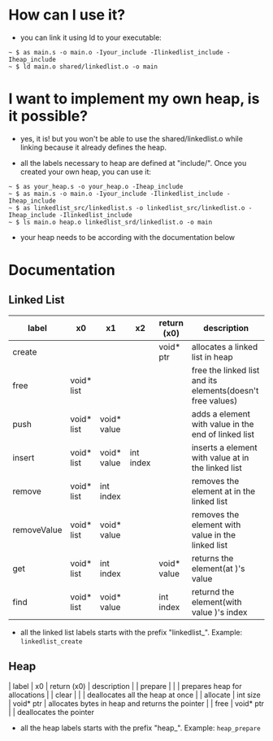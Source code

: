 # How can I use it?
* you can link it using ld to your executable:
```
~ $ as main.s -o main.o -Iyour_include -Ilinkedlist_include -Iheap_include
~ $ ld main.o shared/linkedlist.o -o main
```

# I want to implement my own heap, is it possible?
* yes, it is! but you won't be able to use the shared/linkedlist.o while linking because it already defines the heap.

* all the labels necessary to heap are defined at "include/". Once you created your own heap, you can use it:
```
~ $ as your_heap.s -o your_heap.o -Iheap_include
~ $ as main.s -o main.o -Iyour_include -Ilinkedlist_include -Iheap_include
~ $ as linkedlist_src/linkedlist.s -o linkedlist_src/linkedlist.o -Iheap_include -Ilinkedlist_include
~ $ ls main.o heap.o linkedlist_srd/linkedlist.o -o main
```

* your heap needs to be according with the documentation below

# Documentation
## Linked List
| label | x0 | x1 | x2 | return (x0) | description |
| - | - | - | - | - | - |
| create | | | | void* ptr | allocates a linked list in heap |
| free | void* list | | | | free the linked list <list> and its elements(doesn't free values) |
| push | void* list | void* value | | | adds a element with value <value> in the end of linked list <list> |
| insert | void* list | void* value | int index | | inserts a element with value <value> at <index> in the linked list <list> |
| remove | void* list | int index | | | removes the element at <index> in the linked list <list> |
| removeValue | void* list | void* value | | | removes the element with value <value> in the linked list <list> |
| get | void* list | int index | | void* value | returns the element(at <index>)'s value |
| find | void* list | void* value | | int index | returnd the element(with value <value>)'s index |

* all the linked list labels starts with the prefix "linkedlist_". Example: `linkedlist_create`

## Heap
| label | x0 | return (x0) | description |
| prepare | | | prepares heap for allocations |
| clear | | | deallocates all the heap at once |
| allocate | int size | void* ptr | allocates <size> bytes in heap and returns the pointer |
| free | void* ptr | | deallocates the pointer <ptr>

* all the heap labels starts with the prefix "heap_". Example: `heap_prepare`
